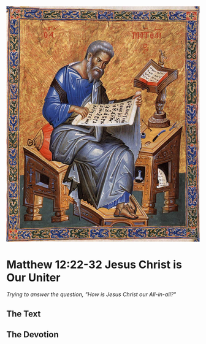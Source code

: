 <img class="intro-right" src="../images/art-matthew.jpg">

# Matthew 12:22-32 Jesus Christ is Our Uniter

*Trying to answer the question, "How is Jesus Christ our All-in-all?"*

## The Text

## The Devotion